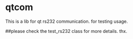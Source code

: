 # qtcom
This is a lib for qt rs232 communication. for testing usage.  

##please check the test_rs232 class for more details. thx. 
